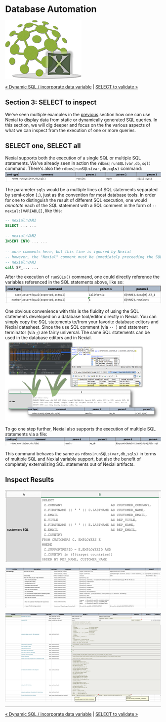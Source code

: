 # Database Automation
![logo](image/logo-x.png)

<div class="site-links">
<a class="link-previous" href="Database-Automation-dynamicsql.md">&laquo; Dynamic SQL / incorporate data variable</a> | 
<a class="link-next" href="Database-Automation-selectvalidate.md">SELECT to validate &raquo;</a>
</div>

## Section 3: SELECT to inspect
We've seen multiple examples in the [previous](Database-Automation-dynamicsql.md) section how one 
can use Nexial to display data from static or dynamically generated SQL queries.  In this section, 
we will dig deeper and focus on the the various aspects of what we can inspect from the execution
of one or more queries.


## SELECT one, SELECT all
Nexial supports both the execution of a single SQL or multiple SQL statements. We've already seen 
in action the `rdbms|runSQL(var,db,sql)` command.  There's also the 
<code>rdbms|runSQL**s**(var,db,**sqls**)</code> command:<br/>
![Compare1 runSQLs](image/rdbms-03-Compare1.runSQLs.png)

The parameter `sqls` would be a multiple lines of SQL statements separated by semi-colon (`;`), 
just as the convention for most database tools.  In order for one to distinguish the result of
different SQL execution, one would _annotate_ each of the SQL statement with a SQL comment in the
form of `-- nexial:[VARIABLE]`, like this:
```sql
-- nexial:VAR1
SELECT ... ...

-- nexial:VAR2
INSERT INTO ... ...

-- more comments here, but this line is ignored by Nexial
-- however, the "Nexial" comment must be immediately preceeding the SQL statement
-- nexial:VAR3
call SP_... ...
```

After the execution of `runSQLs()` command, one could directly reference the variables referenced
in the SQL statements above, like so:<br/>
![useVars after runSQLs](image/rdbms-03-Compare1.runSQLsUseVars.png)

One obvious convenience with this is the fluidity of using the SQL statements developed on a
database tool/editor directly in Nexial.  You can simply copy the SQL statements to/from your
favorite database editors and Nexial datasheet.  Since the use SQL comment (via `-- `) and 
statement terminator (via `;`) are fairly universal.  The same SQL statements can be used in the
database editors and in Nexial.<br/>
![from dbtools](image/rdbms-03-dbtools1.png)

To go one step further, Nexial also supports the execution of multiple SQL statements via a file:<br/>
![runFile](image/rdbms-03-Compare1.runFile.png)

This command behaves the same as `rdbms|runSQLs(var,db,sqls)` in terms of multiple SQL and Nexial 
variable support, but also the benefit of completely externalizing SQL statements out of Nexial 
artifacts.

## Inspect Results

![Inspect1 data](image/rdbms-03-Inspect1.data.png)

![Inspect1 script](image/rdbms-03-Inspect1.script.png)

![Inspect1 output](image/rdbms-03-Inspect1.output.png)


***

<div class="site-links">
<a class="link-previous" href="Database-Automation-dynamicsql.md">&laquo; Dynamic SQL / incorporate data variable</a> | 
<a class="link-next" href="Database-Automation-selectvalidate.md">SELECT to validate &raquo;</a>
</div>
